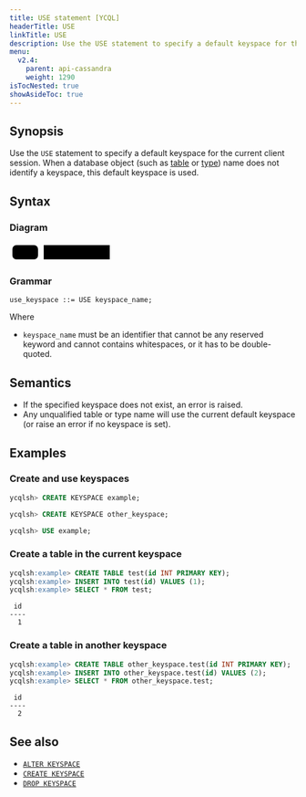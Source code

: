 ```yaml
---
title: USE statement [YCQL]
headerTitle: USE
linkTitle: USE
description: Use the USE statement to specify a default keyspace for the current client session.
menu:
  v2.4:
    parent: api-cassandra
    weight: 1290
isTocNested: true
showAsideToc: true
---
```


## Synopsis

Use the `USE` statement to specify a default keyspace for the current client session. When a database object (such as [table](../ddl_create_table) or [type](../ddl_create_type)) name does not identify a keyspace, this default keyspace is used.

## Syntax

### Diagram

<svg class="rrdiagram" version="1.1" xmlns:xlink="http://www.w3.org/1999/xlink" xmlns="http://www.w3.org/2000/svg" width="181" height="35" viewbox="0 0 181 35"><path class="connector" d="M0 22h5m45 0h10m116 0h5"/><rect class="literal" x="5" y="5" width="45" height="25" rx="7"/><text class="text" x="15" y="22">USE</text><a xlink:href="../grammar_diagrams#keyspace-name"><rect class="rule" x="60" y="5" width="116" height="25"/><text class="text" x="70" y="22">keyspace_name</text></a></svg>

### Grammar

```
use_keyspace ::= USE keyspace_name;
```

Where

- `keyspace_name` must be an identifier that cannot be any reserved keyword and cannot contains whitespaces, or it has to be double-quoted.

## Semantics

- If the specified keyspace does not exist, an error is raised.
- Any unqualified table or type name will use the current default keyspace (or raise an error if no keyspace is set).

## Examples

### Create and use keyspaces

```sql
ycqlsh> CREATE KEYSPACE example;
```

```sql
ycqlsh> CREATE KEYSPACE other_keyspace;
```

```sql
ycqlsh> USE example;
```

### Create a table in the current keyspace

``` sql
ycqlsh:example> CREATE TABLE test(id INT PRIMARY KEY);
ycqlsh:example> INSERT INTO test(id) VALUES (1);
ycqlsh:example> SELECT * FROM test;
```

```
 id
----
  1
```

### Create a table in another keyspace

``` sql
ycqlsh:example> CREATE TABLE other_keyspace.test(id INT PRIMARY KEY);
ycqlsh:example> INSERT INTO other_keyspace.test(id) VALUES (2);
ycqlsh:example> SELECT * FROM other_keyspace.test;
```

```
 id
----
  2
```

## See also

- [`ALTER KEYSPACE`](../ddl_alter_keyspace)
- [`CREATE KEYSPACE`](../ddl_create_keyspace)
- [`DROP KEYSPACE`](../ddl_drop_keyspace)
